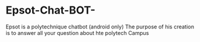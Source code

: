 # Epsot-Chat-BOT-
Epsot is a polytechnique chatbot (android only) The purpose of his creation is to answer all your question about hte polytech Campus
